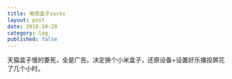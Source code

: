 ```yaml
---
title: 电视盒子sucks
layout: post
date: 2018-10-20
category: log
published: false
---
```


天猫盒子慢的要死，全是广告。决定换个小米盒子，还原设备+设置好乐播投屏花了几个小时。